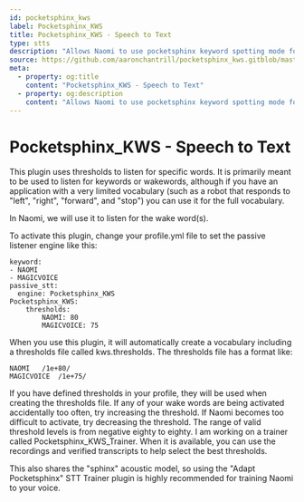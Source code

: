 ```yaml
---
id: pocketsphinx_kws
label: Pocketsphinx_KWS
title: Pocketsphinx_KWS - Speech to Text
type: stts
description: "Allows Naomi to use pocketsphinx keyword spotting mode for passive listening"
source: https://github.com/aaronchantrill/pocketsphinx_kws.gitblob/master/readme.md
meta:
  - property: og:title
    content: "Pocketsphinx_KWS - Speech to Text"
  - property: og:description
    content: "Allows Naomi to use pocketsphinx keyword spotting mode for passive listening"
---
```


# Pocketsphinx_KWS - Speech to Text

This plugin uses thresholds to listen for specific words. It is primarily meant
to be used to listen for keywords or wakewords, although if you have an
application with a very limited vocabulary (such as a robot that responds to
"left", "right", "forward", and "stop") you can use it for the full vocabulary.

In Naomi, we will use it to listen for the wake word(s).

To activate this plugin, change your profile.yml file to set the passive
listener engine like this:

```
keyword:
- NAOMI
- MAGICVOICE
passive_stt:
  engine: Pocketsphinx_KWS
Pocketsphinx_KWS:
    thresholds:
        NAOMI: 80
        MAGICVOICE: 75
```

When you use this plugin, it will automatically create a vocabulary
including a thresholds file called kws.thresholds. The thresholds file has a
format like:

```
NAOMI   /1e+80/
MAGICVOICE  /1e+75/
```

If you have defined thresholds in your profile, they will be used when
creating the thresholds file. If any of your wake words are being activated
accidentally too often, try increasing the threshold. If Naomi becomes too
difficult to activate, try decreasing the threshold. The range of valid
threshold levels is from negative eighty to eighty. I am working on a
trainer called Pocketsphinx_KWS_Trainer. When it is available, you can use
the recordings and verified transcripts to help select the best thresholds.

This also shares the "sphinx" acoustic model, so using the "Adapt Pocketsphinx"
STT Trainer plugin is highly recommended for training Naomi to your voice.

<EditPageLink/>
